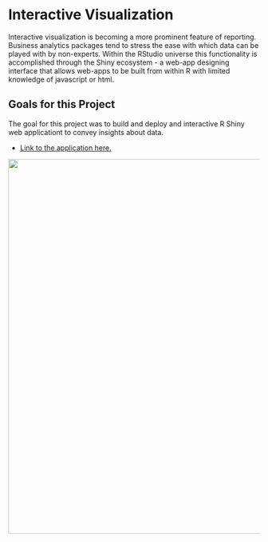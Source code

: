 # Interactive Visualization

Interactive visualization is becoming a more prominent feature of reporting. Business analytics packages tend to stress the ease with which data can be played with by non-experts. Within the RStudio universe this functionality is accomplished through the Shiny ecosystem - a web-app designing interface that allows web-apps to be built from within R with limited knowledge of javascript or html.

## Goals for this Project 

The goal for this project was to build and deploy and interactive R Shiny web applicationt to convey insights about data. 


* [Link to the application here.](https://gianzlupko.shinyapps.io/visualizing_midterm_results/?_ga=2.259140938.1985769423.1614121494-824644858.1613527376)



<img src="R-Shiny-Interactive-Visualization/shiny-images/R-shiny-image.png" width = 750>
